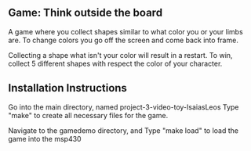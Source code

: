 ## Game: Think outside the board

A game where you collect shapes similar to what color you or your limbs are.
To change colors you go off the screen and come back into frame.

Collecting a shape what isn't your color will result in a restart.
To win, collect 5 different shapes with respect the color of your character.

## Installation Instructions
Go into the main directory, named project-3-video-toy-IsaiasLeos
Type "make" to create all necessary files for the game.

Navigate to the gamedemo directory, and Type "make load" to load the game into
the msp430
